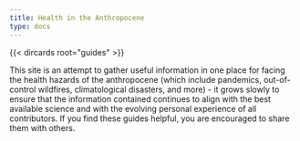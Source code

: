 ```yaml
---
title: Health in the Anthropocene
type: docs
---
```


{{< dircards root="guides" >}}

This site is an attempt to gather useful information in one place for facing the health hazards of the anthropocene (which include pandemics, out-of-control wildfires, climatological disasters, and more) - it grows slowly to ensure that the information contained continues to align with the best available science and with the evolving personal experience of all contributors. If you find these guides helpful, you are encouraged to share them with others.